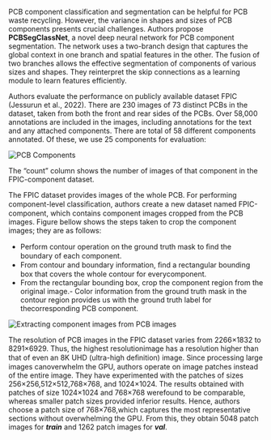 PCB component classification and segmentation can be helpful for PCB waste recycling. However, the variance in shapes and sizes of PCB components presents crucial challenges. Authors propose **PCBSegClassNet**, a novel deep neural network for PCB component segmentation. The network uses a two-branch design that captures the global context in one branch and spatial features in the other. The fusion of two branches allows the effective segmentation of components of various sizes and shapes. They reinterpret the skip connections as a learning module to learn features efficiently. 

Authors evaluate the performance on publicly available dataset FPIC (Jessurun et al., 2022). There are 230 images of 73 distinct PCBs in the dataset, taken from both the front and rear sides of the PCBs. Over 58,000 annotations are included in the images, including annotations for the text and any attached components. There are total of 58 different components annotated. Of these, we use 25 components for evaluation:

![PCB Components](https://i.ibb.co/tYqL4CS/Screenshot-2023-09-13-101900.png)

The “count” column shows the number of images of that component in the FPIC-component dataset.

The FPIC dataset provides images of the whole PCB. For performing component-level classiﬁcation, authors create a new dataset named FPIC-component, which contains component images cropped from the PCB images. Figure bellow shows the steps taken to crop the component images; they are as follows:

- Perform contour operation on the ground truth mask to ﬁnd the boundary of each component.
- From contour and boundary information, ﬁnd a rectangular bounding box that covers the whole contour for everycomponent.
- From the rectangular bounding box, crop the component region from the original image.- Color information from the ground truth mask in the contour region provides us with the ground truth label for thecorresponding PCB component.

![Extracting component images from PCB images](https://i.ibb.co/H2fBx3L/Extracting-component-images-from-PCB-images.png)

The resolution of PCB images in the FPIC dataset varies from 2266×1832 to 8291×6929. Thus, the highest resolutionimage has a resolution higher than that of even an 8K UHD (ultra-high deﬁnition) image. Since processing large images canoverwhelm the GPU, authors operate on image patches instead of the entire image. They have experimented with the patches of sizes 256×256,512×512,768×768, and 1024×1024. The results obtained with patches of size 1024×1024 and 768×768 werefound to be comparable, whereas smaller patch sizes provided inferior results. Hence, authors choose a patch size of 768×768,which captures the most representative sections without overwhelming the GPU. From this, they obtain 5048 patch images for ***train*** and 1262 patch images for ***val***.
